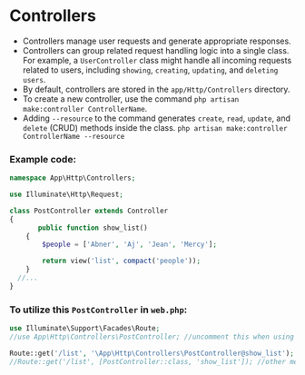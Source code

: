 # Controllers
- Controllers manage user requests and generate appropriate responses.
- Controllers can group related request handling logic into a single class. For example, a `UserController` class might handle all incoming requests related to users, including `showing`, `creating`, `updating`, and `deleting users`.
- By default, controllers are stored in the `app/Http/Controllers` directory.
- To create a new controller, use the command `php artisan make:controller ControllerName`.
- Adding `--resource` to the command generates `create`, `read`, `update`, and `delete` (CRUD) methods inside the class.
  `php artisan make:controller ControllerName --resource`
### Example code:
```php
namespace App\Http\Controllers;

use Illuminate\Http\Request;

class PostController extends Controller
{
       public function show_list()
    {
        $people = ['Abner', 'Aj', 'Jean', 'Mercy'];

        return view('list', compact('people'));
    }
  //...
}
```
### To utilize this `PostController` in `web.php`:
```php
use Illuminate\Support\Facades\Route;
//use App\Http\Controllers\PostController; //uncomment this when using the other method

Route::get('/list', '\App\Http\Controllers\PostController@show_list');
//Route::get('/list', [PostController::class, 'show_list']); //other method

```
